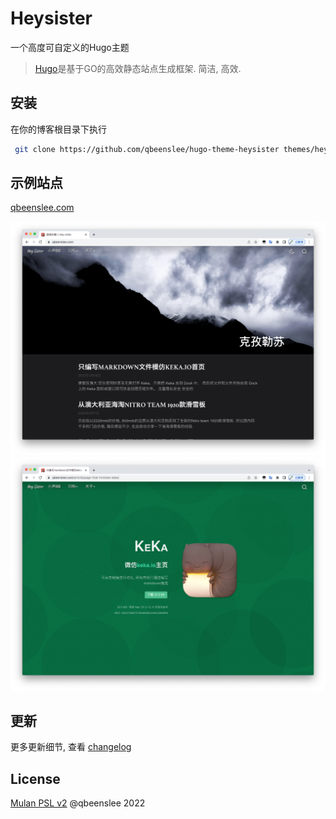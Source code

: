 # Heysister

一个高度可自定义的Hugo主题


>  [ Hugo](https://gohugo.io)是基于GO的高效静态站点生成框架. 简洁, 高效.

## 安装

在你的博客根目录下执行

``` sh
 git clone https://github.com/qbeenslee/hugo-theme-heysister themes/heysister
```

## 示例站点

[qbeenslee.com](https://qbeenslee.com)

<img src="https://raw.githubusercontent.com/qbeenslee/CDN/master/screenshot/2022/04-27/050638ecb-qbeenslee.homepage.png">
<img src="https://raw.githubusercontent.com/qbeenslee/CDN/master/screenshot/2022/04-27/050657c07-qbeenslee-article.png">


## 更新

更多更新细节, 查看 [changelog](CHANGELOG.md)

## License

[Mulan PSL v2](http://license.coscl.org.cn/MulanPSL2/index.html) @qbeenslee 2022
